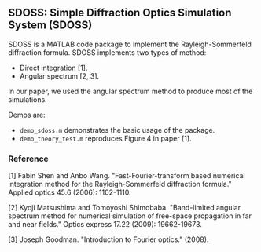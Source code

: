## SDOSS: Simple Diffraction Optics Simulation System  (SDOSS)

SDOSS is a MATLAB code package to implement the Rayleigh-Sommerfeld diffraction formula. SDOSS implements two types of method:

- Direct integration [1].
- Angular spectrum [2, 3].

In our paper, we used the angular spectrum method to produce most of the simulations.

Demos are:

- `demo_sdoss.m` demonstrates the basic usage of the package.
- `demo_theory_test.m` reproduces Figure 4 in paper [1].

### Reference

[1] Fabin Shen and Anbo Wang. "Fast-Fourier-transform based numerical integration method for the Rayleigh-Sommerfeld diffraction formula." Applied optics 45.6 (2006): 1102-1110.

[2] Kyoji Matsushima and Tomoyoshi Shimobaba. "Band-limited angular spectrum method for numerical simulation of free-space propagation in far and near fields." Optics express 17.22 (2009): 19662-19673.

[3] Joseph Goodman. "Introduction to Fourier optics." (2008).